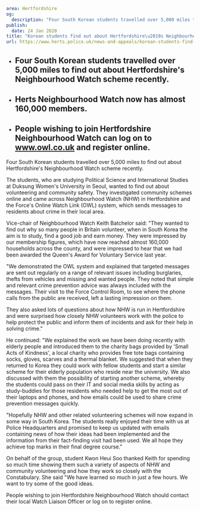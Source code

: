 ```yaml
area: Hertfordshire
og:
  description: "Four South Korean students travelled over 5,000 miles to find out about Hertfordshire\u2019s Neighbourhood Watch scheme recently."
publish:
  date: 24 Jan 2020
title: "Korean students find out about Hertfordshire\u2019s Neighbourhood Watch"
url: https://www.herts.police.uk/news-and-appeals/korean-students-find-out-about-hertfordshires-neighbourhood-watch-1325
```

* ## Four South Korean students travelled over 5,000 miles to find out about Hertfordshire's Neighbourhood Watch scheme recently.

 * ## Herts Neighbourhood Watch now has almost 160,000 members.

 * ## People wishing to join Hertfordshire Neighbourhood Watch can log on to www.owl.co.uk and register online.

Four South Korean students travelled over 5,000 miles to find out about Hertfordshire's Neighbourhood Watch scheme recently.

The students, who are studying Political Science and International Studies at Duksung Women's University in Seoul, wanted to find out about volunteering and community safety. They investigated community schemes online and came across Neighbourhood Watch (NHW) in Hertfordshire and the Force's Online Watch Link (OWL) system, which sends messages to residents about crime in their local area.

Vice-chair of Neighbourhood Watch Keith Batchelor said: "They wanted to find out why so many people in Britain volunteer, when in South Korea the aim is to study, find a good job and earn money. They were impressed by our membership figures, which have now reached almost 160,000 households across the county, and were impressed to hear that we had been awarded the Queen's Award for Voluntary Service last year.

"We demonstrated the OWL system and explained that targeted messages are sent out regularly on a range of relevant issues including burglaries, thefts from vehicles and missing and wanted people. They noted that simple and relevant crime prevention advice was always included with the messages. Their visit to the Force Control Room, to see where the phone calls from the public are received, left a lasting impression on them.

They also asked lots of questions about how NHW is run in Hertfordshire and were surprised how closely NHW volunteers work with the police to help protect the public and inform them of incidents and ask for their help in solving crime."

He continued: "We explained the work we have been doing recently with elderly people and introduced them to the charity bags provided by 'Small Acts of Kindness', a local charity who provides free tote bags containing socks, gloves, scarves and a thermal blanket. We suggested that when they returned to Korea they could work with fellow students and start a similar scheme for their elderly population who reside near the university. We also discussed with them the possibility of starting another scheme, whereby the students could pass on their IT and social media skills by acting as study-buddies for those residents who needed help to get the most out of their laptops and phones, and how emails could be used to share crime prevention messages quickly.

"Hopefully NHW and other related volunteering schemes will now expand in some way in South Korea. The students really enjoyed their time with us at Police Headquarters and promised to keep us updated with emails containing news of how their ideas had been implemented and the information from their fact-finding visit had been used. We all hope they achieve top marks in their final degree course."

On behalf of the group, student Kwon Heui Soo thanked Keith for spending so much time showing them such a variety of aspects of NHW and community volunteering and how they work so closely with the Constabulary. She said "We have learned so much in just a few hours. We want to try some of the good ideas.

People wishing to join Hertfordshire Neighbourhood Watch should contact their local Watch Liaison Officer or log on to register online.
